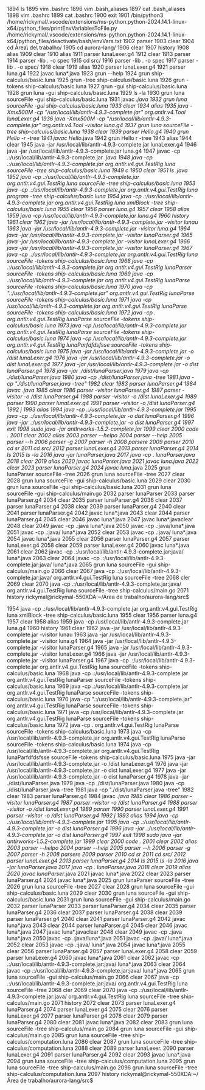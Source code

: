  1894  ls
 1895  vim .bashrc 
 1896  vim .bash_aliases
 1897  cat .bash_aliases 
 1898  vim .bashrc 
 1899  cat .bashrc 
 1900  exit
 1901  /bin/python3 /home/rickymal/.vscode/extensions/ms-python.python-2024.14.1-linux-x64/python_files/printEnvVariablesToFile.py /home/rickymal/.vscode/extensions/ms-python.python-2024.14.1-linux-x64/python_files/deactivate/bash/envVars.txt
 1902  parser
 1903  clear
 1904  cd Área\ de\ trabalho/
 1905  cd aurora-lang/
 1906  clear
 1907  history
 1908  alias
 1909  clear
 1910  alias
 1911  parser lunaLexer.g4
 1912  clear
 1913  parser
 1914  parser -lib . -o spec
 1915  cd src/
 1916  parser -lib . -o spec
 1917  parser -lib . -o spec/
 1918  clear
 1919  alias
 1920  parser lunaLexer.g4 
 1921  parser luna.g4 
 1922  javac luna*.java
 1923  grun --help
 1924  grun ship-calculus/basic.luna 
 1925  grun -tree ship-calculus/basic.luna 
 1926  grun -tokens ship-calculus/basic.luna 
 1927  grun -gui ship-calculus/basic.luna 
 1928  grun luna -gui ship-calculus/basic.luna 
 1929  ls -la
 1930  grun luna sourceFile -gui ship-calculus/basic.luna 
 1931  javac *.java
 1932  grun luna sourceFile -gui ship-calculus/basic.luna 
 1933  clear
 1934  alias
 1935  java -Xmx500M -cp "/usr/local/lib/antlr-4.9.3-complete.jar" org.antlr.v4.Tool lunaLexer.g4 
 1936  java -Xmx500M -cp "/usr/local/lib/antlr-4.9.3-complete.jar" org.antlr.v4.Tool -visitor luna.g4 
 1937  grun luna sourceFile -tree ship-calculus/basic.luna 
 1938  clear
 1939  parser Hello.g4 
 1940  grun Hello -r -tree
 1941  javac Hello*.java
 1942  grun Hello r -tree
 1943  alias
 1944  clear
 1945  java -jar /usr/local/lib/antlr-4.9.3-complete.jar lunaLexer.g4
 1946  java -jar /usr/local/lib/antlr-4.9.3-complete.jar luna.g4 
 1947  javac -cp .:/usr/local/lib/antlr-4.9.3-complete.jar *.java
 1948  java -cp .:/usr/local/lib/antlr-4.9.3-complete.jar org.antlr.v4.gui.TestRig luna sourceFile -tree ship-calculus/basic.luna 
 1949  c
 1950  clear
 1951  ls *.java
 1952  java -cp .:/usr/local/lib/antlr-4.9.3-complete.jar org.antlr.v4.gui.TestRig luna sourceFile -tree ship-calculus/basic.luna 
 1953  java -cp .:/usr/local/lib/antlr-4.9.3-complete.jar org.antlr.v4.gui.TestRig luna program -tree ship-calculus/basic.luna 
 1954  java -cp .:/usr/local/lib/antlr-4.9.3-complete.jar org.antlr.v4.gui.TestRig luna xmlBlock -tree ship-calculus/basic.luna 
 1955  clear
 1956  parser luna.g4 
 1957  clear
 1958  alias
 1959  java -cp /usr/local/lib/antlr-4.9.3-complete.jar luna.g4
 1960  history
 1961  clear
 1962  java -jar /usr/local/lib/antlr-4.9.3-complete.jar -visitor lunau
 1963  java -jar /usr/local/lib/antlr-4.9.3-complete.jar -visitor luna.g4
 1964  java -jar /usr/local/lib/antlr-4.9.3-complete.jar -visitor lunaParser.g4 
 1965  java -jar /usr/local/lib/antlr-4.9.3-complete.jar -visitor lunaLexer.g4 
 1966  java -jar /usr/local/lib/antlr-4.9.3-complete.jar -visitor lunaParser.g4 
 1967  java -cp .:/usr/local/lib/antlr-4.9.3-complete.jar org.antlr.v4.gui.TestRig luna sourceFile -tokens ship-calculus/basic.luna 
 1968  java -cp .:/usr/local/lib/antlr-4.9.3-complete.jar org.antlr.v4.gui.TestRig lunaParser sourceFile -tokens ship-calculus/basic.luna 
 1969  java -cp .:/usr/local/lib/antlr-4.9.3-complete.jar org.antlr.v4.gui.TestRig lunaParse sourceFile -tokens ship-calculus/basic.luna 
 1970  java -cp ".:/usr/local/lib/antlr-4.9.3-complete.jar" org.antlr.v4.gui.TestRig lunaParse sourceFile -tokens ship-calculus/basic.luna 
 1971  java -cp /usr/local/lib/antlr-4.9.3-complete.jar org.antlr.v4.gui.TestRig lunaParse sourceFile -tokens ship-calculus/basic.luna 
 1972  java -cp .  org.antlr.v4.gui.TestRig lunaParse sourceFile -tokens ship-calculus/basic.luna 
 1973  java -cp /usr/local/lib/antlr-4.9.3-complete.jar org.antlr.v4.gui.TestRig lunaParse sourceFile -tokens ship-calculus/basic.luna 
 1974  java -cp /usr/local/lib/antlr-4.9.3-complete.jar org.antlr.v4.gui.TestRig lunaParfdfdsfsse sourceFile -tokens ship-calculus/basic.luna 
 1975  java -jar /usr/local/lib/antlr-4.9.3-complete.jar -o /dist lunaLexer.g4 
 1976  java -jar /usr/local/lib/antlr-4.9.3-complete.jar -o dist lunaLexer.g4 
 1977  java -jar /usr/local/lib/antlr-4.9.3-complete.jar -o dist lunaParser.g4 
 1978  java -jar ./dist/lunaParser.java
 1979  java -cp ./dist/lunaParser.java
 1980  java -cp ./dist/lunaParser.java -tree
 1981  java -cp "./dist/lunaParser.java -tree"
 1982  clear
 1983  parser lunaParser.g4 
 1984  javac *.java
 1985  clear
 1986  parser -visitor lunaParser.g4 
 1987  parser -visitor -o /dist lunaParser.g4 
 1988  parser -visitor -o /dist lunaLexer.g4 
 1989  parser
 1990  parser lunaLexer.g4 
 1991  parser -visitor -o /dist lunaParser.g4 
 1992  j
 1993  alias
 1994  java -cp .:/usr/local/lib/antlr-4.9.3-complete.jar 
 1995  java -cp .:/usr/local/lib/antlr-4.9.3-complete.jar -o dist lunaParser.g4 
 1996  java -jar .:/usr/local/lib/antlr-4.9.3-complete.jar -o dist lunaParser.g4 
 1997  exit
 1998  sudo java -jar antlrworks-1.5.2-complete.jar 
 1999  clear
 2000  code .
 2001  clear
 2002  alias
 2003  parser --helpo
 2004  parser --help
 2005  parser --h
 2006  parser -g
 2007  parser -h
 2008  parsere
 2009  parser
 2010  cd sr
 2011  cd src/
 2012  parser lunaLexer.g4 
 2013  parser lunaParser.g4 
 2014  ls
 2015  ls -la
 2016  java -jar lunaParser.java
 2017  java -cp . lunaParser.java
 2018  clear
 2019  alias
 2020  javac lunaParser*.java
 2021  javac luna*.java
 2022  clear
 2023  parser lunaParser.g4 
 2024  javac luna*.java
 2025  grun lunaParser sourceFile -tree
 2026  grun luna sourceFile -tree
 2027  clear
 2028  grun luna sourceFile -gui ship-calculus/basic.luna 
 2029  clear
 2030  grun luna sourceFile -gui ship-calculus/basic.luna 
 2031  grun luna sourceFile -gui ship-calculus/main.go 
 2032  parser lunaParser
 2033  parser lunaParser.g4 
 2034  clear
 2035  parser lunaParser.g4 
 2036  clear
 2037  parser lunaParser.g4 
 2038  clear
 2039  parser lunaParser.g4 
 2040  clear
 2041  parser lunaParser.g4 
 2042  javac luna*.java
 2043  clear
 2044  parser lunaParser.g4 
 2045  clear
 2046  javac luna*.java
 2047  javac luna*.javaclear
 2048  clear
 2049  javac -cp .:java luna*.java
 2050  javac -cp .:java/luna*.java
 2051  javac -cp .:java/ luna*.java
 2052  clear
 2053  javac -cp .:java/ luna*.java
 2054  javac luna*.java
 2055  clear
 2056  parser lunaParser.g4 
 2057  parser lunaLexer.g4 
 2058  clear
 2059  parser lunaLexer.g4 
 2060  javac luna*.java
 2061  clear
 2062  javac -cp .:/usr/local/lib/antlr-4.9.3-complete.jar:java/ luna*.java
 2063  clear
 2064  javac -cp .:/usr/local/lib/antlr-4.9.3-complete.jar:java/ luna*.java
 2065  grun luna sourceFile -gui ship-calculus/main.go 
 2066  clear
 2067  java -cp .:/usr/local/lib/antlr-4.9.3-complete.jar:java/ org.antlr.v4.gui.TestRig luna sourceFile -tree 
 2068  cler
 2069  clear
 2070  java -cp .:/usr/local/lib/antlr-4.9.3-complete.jar:java/ org.antlr.v4.gui.TestRig luna sourceFile -tree ship-calculus/main.go 
 2071  history
rickymal@rickymal-550XDA:~/Área de trabalho/aurora-lang/src$ 



 1954  java -cp .:/usr/local/lib/antlr-4.9.3-complete.jar org.antlr.v4.gui.TestRig luna xmlBlock -tree ship-calculus/basic.luna 
 1955  clear
 1956  parser luna.g4 
 1957  clear
 1958  alias
 1959  java -cp /usr/local/lib/antlr-4.9.3-complete.jar luna.g4
 1960  history
 1961  clear
 1962  java -jar /usr/local/lib/antlr-4.9.3-complete.jar -visitor lunau
 1963  java -jar /usr/local/lib/antlr-4.9.3-complete.jar -visitor luna.g4
 1964  java -jar /usr/local/lib/antlr-4.9.3-complete.jar -visitor lunaParser.g4 
 1965  java -jar /usr/local/lib/antlr-4.9.3-complete.jar -visitor lunaLexer.g4 
 1966  java -jar /usr/local/lib/antlr-4.9.3-complete.jar -visitor lunaParser.g4 
 1967  java -cp .:/usr/local/lib/antlr-4.9.3-complete.jar org.antlr.v4.gui.TestRig luna sourceFile -tokens ship-calculus/basic.luna 
 1968  java -cp .:/usr/local/lib/antlr-4.9.3-complete.jar org.antlr.v4.gui.TestRig lunaParser sourceFile -tokens ship-calculus/basic.luna 
 1969  java -cp .:/usr/local/lib/antlr-4.9.3-complete.jar org.antlr.v4.gui.TestRig lunaParse sourceFile -tokens ship-calculus/basic.luna 
 1970  java -cp ".:/usr/local/lib/antlr-4.9.3-complete.jar" org.antlr.v4.gui.TestRig lunaParse sourceFile -tokens ship-calculus/basic.luna 
 1971  java -cp /usr/local/lib/antlr-4.9.3-complete.jar org.antlr.v4.gui.TestRig lunaParse sourceFile -tokens ship-calculus/basic.luna 
 1972  java -cp .  org.antlr.v4.gui.TestRig lunaParse sourceFile -tokens ship-calculus/basic.luna 
 1973  java -cp /usr/local/lib/antlr-4.9.3-complete.jar org.antlr.v4.gui.TestRig lunaParse sourceFile -tokens ship-calculus/basic.luna 
 1974  java -cp /usr/local/lib/antlr-4.9.3-complete.jar org.antlr.v4.gui.TestRig lunaParfdfdsfsse sourceFile -tokens ship-calculus/basic.luna 
 1975  java -jar /usr/local/lib/antlr-4.9.3-complete.jar -o /dist lunaLexer.g4 
 1976  java -jar /usr/local/lib/antlr-4.9.3-complete.jar -o dist lunaLexer.g4 
 1977  java -jar /usr/local/lib/antlr-4.9.3-complete.jar -o dist lunaParser.g4 
 1978  java -jar ./dist/lunaParser.java
 1979  java -cp ./dist/lunaParser.java
 1980  java -cp ./dist/lunaParser.java -tree
 1981  java -cp "./dist/lunaParser.java -tree"
 1982  clear
 1983  parser lunaParser.g4 
 1984  javac *.java
 1985  clear
 1986  parser -visitor lunaParser.g4 
 1987  parser -visitor -o /dist lunaParser.g4 
 1988  parser -visitor -o /dist lunaLexer.g4 
 1989  parser
 1990  parser lunaLexer.g4 
 1991  parser -visitor -o /dist lunaParser.g4 
 1992  j
 1993  alias
 1994  java -cp .:/usr/local/lib/antlr-4.9.3-complete.jar 
 1995  java -cp .:/usr/local/lib/antlr-4.9.3-complete.jar -o dist lunaParser.g4 
 1996  java -jar .:/usr/local/lib/antlr-4.9.3-complete.jar -o dist lunaParser.g4 
 1997  exit
 1998  sudo java -jar antlrworks-1.5.2-complete.jar 
 1999  clear
 2000  code .
 2001  clear
 2002  alias
 2003  parser --helpo
 2004  parser --help
 2005  parser --h
 2006  parser -g
 2007  parser -h
 2008  parsere
 2009  parser
 2010  cd sr
 2011  cd src/
 2012  parser lunaLexer.g4 
 2013  parser lunaParser.g4 
 2014  ls
 2015  ls -la
 2016  java -jar lunaParser.java
 2017  java -cp . lunaParser.java
 2018  clear
 2019  alias
 2020  javac lunaParser*.java
 2021  javac luna*.java
 2022  clear
 2023  parser lunaParser.g4 
 2024  javac luna*.java
 2025  grun lunaParser sourceFile -tree
 2026  grun luna sourceFile -tree
 2027  clear
 2028  grun luna sourceFile -gui ship-calculus/basic.luna 
 2029  clear
 2030  grun luna sourceFile -gui ship-calculus/basic.luna 
 2031  grun luna sourceFile -gui ship-calculus/main.go 
 2032  parser lunaParser
 2033  parser lunaParser.g4 
 2034  clear
 2035  parser lunaParser.g4 
 2036  clear
 2037  parser lunaParser.g4 
 2038  clear
 2039  parser lunaParser.g4 
 2040  clear
 2041  parser lunaParser.g4 
 2042  javac luna*.java
 2043  clear
 2044  parser lunaParser.g4 
 2045  clear
 2046  javac luna*.java
 2047  javac luna*.javaclear
 2048  clear
 2049  javac -cp .:java luna*.java
 2050  javac -cp .:java/luna*.java
 2051  javac -cp .:java/ luna*.java
 2052  clear
 2053  javac -cp .:java/ luna*.java
 2054  javac luna*.java
 2055  clear
 2056  parser lunaParser.g4 
 2057  parser lunaLexer.g4 
 2058  clear
 2059  parser lunaLexer.g4 
 2060  javac luna*.java
 2061  clear
 2062  javac -cp .:/usr/local/lib/antlr-4.9.3-complete.jar:java/ luna*.java
 2063  clear
 2064  javac -cp .:/usr/local/lib/antlr-4.9.3-complete.jar:java/ luna*.java
 2065  grun luna sourceFile -gui ship-calculus/main.go 
 2066  clear
 2067  java -cp .:/usr/local/lib/antlr-4.9.3-complete.jar:java/ org.antlr.v4.gui.TestRig luna sourceFile -tree 
 2068  cler
 2069  clear
 2070  java -cp .:/usr/local/lib/antlr-4.9.3-complete.jar:java/ org.antlr.v4.gui.TestRig luna sourceFile -tree ship-calculus/main.go 
 2071  history
 2072  clear
 2073  parser lunaLexer.g4 lunaParser.g4 
 2074  parser lunaLexer.g4
 2075  clear
 2076  parser lunaLexer.g4
 2077  parser lunaParser.g4 
 2078  clear
 2079  parser lunaParser.g4 
 2080  clear
 2081  javac luna*.java
 2082  clear
 2083  grun luna sourceFile -tree ship-calculus/main.go 
 2084  grun luna sourceFile -gui ship-calculus/main.go 
 2085  grun luna sourceFile -tree ship-calculus/computation.luna 
 2086  clear
 2087  grun luna sourceFile -tree ship-calculus/computation.luna 
 2088  clear
 2089  parser lunaLexer.
 2090  parser lunaLexer.g4 
 2091  parser lunaParser.g4 
 2092  clear
 2093  javac luna*.java
 2094  grun luna sourceFile -tree ship-calculus/computation.luna 
 2095  grun luna sourceFile -tree ship-calculus/main.go 
 2096  grun luna sourceFile -tree ship-calculus/computation.luna 
 2097  history
rickymal@rickymal-550XDA:~/Área de trabalho/aurora-lang/src$ 


